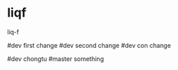 # liqf
liq-f

#dev  first change
#dev   second change
#dev  con change

#dev  chongtu
#master something
